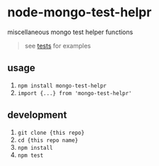 # node-mongo-test-helpr

miscellaneous mongo test helper functions

> see [tests](test) for examples

## usage

1. `npm install mongo-test-helpr`
1. `import {...} from 'mongo-test-helpr'`

## development

1. `git clone {this repo}`
1. `cd {this repo name}`
1. `npm install`
1. `npm test`
